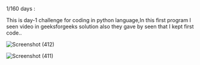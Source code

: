 1/160 days :

This is day-1 challenge for coding in python language,In this first program I seen video in geeksforgeeks solution also they gave by seen that 
I kept first code..

![Screenshot (412)](https://github.com/user-attachments/assets/a68ea5ed-5688-4100-956f-4738e260bdf8)

![Screenshot (411)](https://github.com/user-attachments/assets/8cc8b32b-6e97-4d74-acf2-ac98551531ef)
